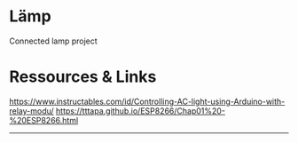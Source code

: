 # Lämp

Connected lamp project

# Ressources & Links

https://www.instructables.com/id/Controlling-AC-light-using-Arduino-with-relay-modu/
https://tttapa.github.io/ESP8266/Chap01%20-%20ESP8266.html

___
